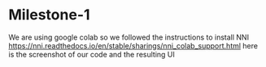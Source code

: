 # Milestone-1
We are using google colab so we followed the instructions to install NNI https://nni.readthedocs.io/en/stable/sharings/nni_colab_support.html
here is the screenshot of our code and the resulting UI
